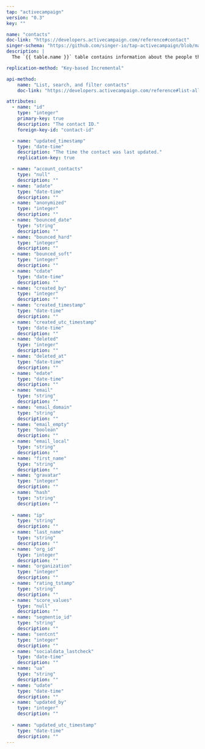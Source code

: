 ```yaml
---
tap: "activecampaign"
version: "0.3"
key: ""

name: "contacts"
doc-link: "https://developers.activecampaign.com/reference#contact"
singer-schema: "https://github.com/singer-io/tap-activecampaign/blob/master/tap_activecampaign/schemas/contacts.json"
description: |
  The `{{ table.name }}` table contains information about the people that you market or sell to in your {{ integration.display_name }} account.

replication-method: "Key-based Incremental"

api-method:
    name: "List, search, and filter contacts"
    doc-link: "https://developers.activecampaign.com/reference#list-all-contacts"

attributes:
  - name: "id"
    type: "integer"
    primary-key: true
    description: "The contact ID."
    foreign-key-id: "contact-id"

  - name: "updated_timestamp"
    type: "date-time"
    description: "The time the contact was last updated."
    replication-key: true

  - name: "account_contacts"
    type: "null"
    description: ""
  - name: "adate"
    type: "date-time"
    description: ""
  - name: "anonymized"
    type: "integer"
    description: ""
  - name: "bounced_date"
    type: "string"
    description: ""
  - name: "bounced_hard"
    type: "integer"
    description: ""
  - name: "bounced_soft"
    type: "integer"
    description: ""
  - name: "cdate"
    type: "date-time"
    description: ""
  - name: "created_by"
    type: "integer"
    description: ""
  - name: "created_timestamp"
    type: "date-time"
    description: ""
  - name: "created_utc_timestamp"
    type: "date-time"
    description: ""
  - name: "deleted"
    type: "integer"
    description: ""
  - name: "deleted_at"
    type: "date-time"
    description: ""
  - name: "edate"
    type: "date-time"
    description: ""
  - name: "email"
    type: "string"
    description: ""
  - name: "email_domain"
    type: "string"
    description: ""
  - name: "email_empty"
    type: "boolean"
    description: ""
  - name: "email_local"
    type: "string"
    description: ""
  - name: "first_name"
    type: "string"
    description: ""
  - name: "gravatar"
    type: "integer"
    description: ""
  - name: "hash"
    type: "string"
    description: ""
  
  - name: "ip"
    type: "string"
    description: ""
  - name: "last_name"
    type: "string"
    description: ""
  - name: "org_id"
    type: "integer"
    description: ""
  - name: "organization"
    type: "integer"
    description: ""
  - name: "rating_tstamp"
    type: "string"
    description: ""
  - name: "score_values"
    type: "null"
    description: ""
  - name: "segmentio_id"
    type: "string"
    description: ""
  - name: "sentcnt"
    type: "integer"
    description: ""
  - name: "socialdata_lastcheck"
    type: "date-time"
    description: ""
  - name: "ua"
    type: "string"
    description: ""
  - name: "udate"
    type: "date-time"
    description: ""
  - name: "updated_by"
    type: "integer"
    description: ""
  
  - name: "updated_utc_timestamp"
    type: "date-time"
    description: ""
---
```

